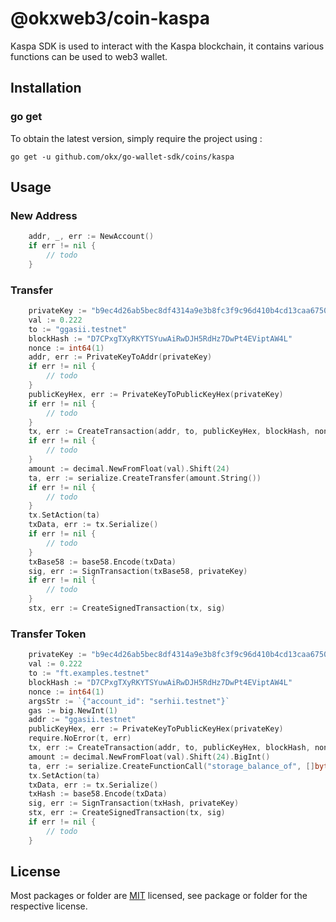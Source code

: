# @okxweb3/coin-kaspa
Kaspa SDK is used to interact with the Kaspa blockchain, it contains various functions can be used to web3 wallet.

## Installation

### go get

To obtain the latest version, simply require the project using :

```shell
go get -u github.com/okx/go-wallet-sdk/coins/kaspa
```

## Usage
### New Address
```go
	addr, _, err := NewAccount()
	if err != nil {
		// todo
	}
```

###  Transfer 
```go
	privateKey := "b9ec4d26ab5bec8df4314a9e3b8fc3f9c96d410b4cd13caa675018dcfc7916cceefbba85caaa14cb87b83314d5b86895f2d4b7633e29012e65bfb037c885c804"
	val := 0.222
	to := "ggasii.testnet"
	blockHash := "D7CPxgTXyRKYTSYuwAiRwDJH5RdHz7DwPt4EViptAW4L"
	nonce := int64(1)
	addr, err := PrivateKeyToAddr(privateKey)
    if err != nil {
		// todo
	}
	publicKeyHex, err := PrivateKeyToPublicKeyHex(privateKey)
    if err != nil {
		// todo
	}
	tx, err := CreateTransaction(addr, to, publicKeyHex, blockHash, nonce)
    if err != nil {
		// todo
	}
	amount := decimal.NewFromFloat(val).Shift(24)
	ta, err := serialize.CreateTransfer(amount.String())
    if err != nil {
		// todo
	}
	tx.SetAction(ta)
	txData, err := tx.Serialize()
    if err != nil {
		// todo
	}
	txBase58 := base58.Encode(txData)
	sig, err := SignTransaction(txBase58, privateKey)
    if err != nil {
		// todo
	}
	stx, err := CreateSignedTransaction(tx, sig)
```

###  Transfer Token
```go
	privateKey := "b9ec4d26ab5bec8df4314a9e3b8fc3f9c96d410b4cd13caa675018dcfc7916cceefbba85caaa14cb87b83314d5b86895f2d4b7633e29012e65bfb037c885c804"
	val := 0.222
	to := "ft.examples.testnet"
	blockHash := "D7CPxgTXyRKYTSYuwAiRwDJH5RdHz7DwPt4EViptAW4L"
	nonce := int64(1)
	argsStr := `{"account_id": "serhii.testnet"}`
	gas := big.NewInt(1)
	addr := "ggasii.testnet"
	publicKeyHex, err := PrivateKeyToPublicKeyHex(privateKey)
	require.NoError(t, err)
	tx, err := CreateTransaction(addr, to, publicKeyHex, blockHash, nonce)
	amount := decimal.NewFromFloat(val).Shift(24).BigInt()
	ta, err := serialize.CreateFunctionCall("storage_balance_of", []byte(argsStr), gas, amount)
	tx.SetAction(ta)
	txData, err := tx.Serialize()
	txHash := base58.Encode(txData)
	sig, err := SignTransaction(txHash, privateKey)
	stx, err := CreateSignedTransaction(tx, sig)
	if err != nil {
		// todo
	}
```

## License
Most packages or folder are [MIT](<https://github.com/okx/go-wallet-sdk/blob/main/coins/near/LICENSE>) licensed, see package or folder for the respective license.
